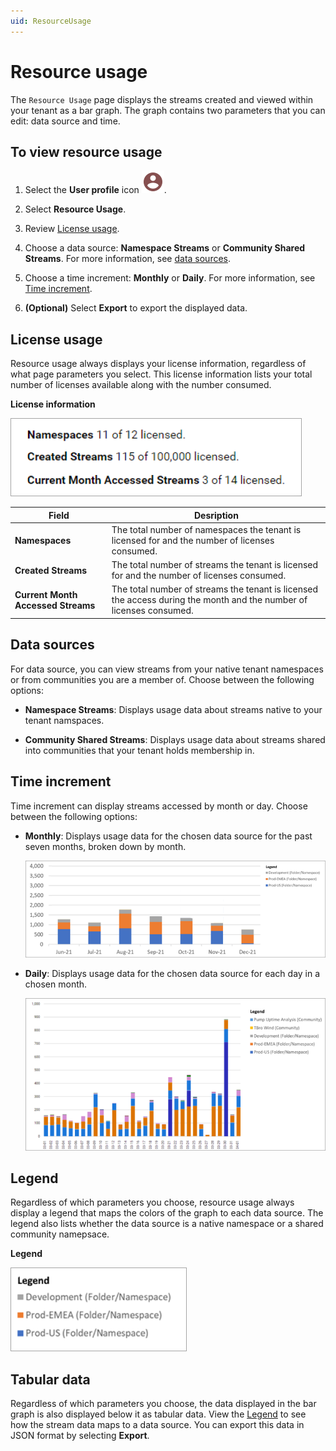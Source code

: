 ```yaml
---
uid: ResourceUsage
---
```


# Resource usage

The `Resource Usage` page displays the streams created and viewed within your tenant as a bar graph. The graph contains two parameters that you can edit: data source and time.  

## To view resource usage

1. Select the **User profile** icon ![User Profile icon](../../_icons/custom/account-circle.svg).

1. Select **Resource Usage**.

1. Review [License usage](#license-usage).

1. Choose a data source: **Namespace Streams** or **Community Shared Streams**. For more information, see [data sources](#data-sources).

1. Choose a time increment: **Monthly** or **Daily**. For more information, see [Time increment](#time-increment).

1. **(Optional)** Select **Export** to export the displayed data.

## License usage

Resource usage always displays your license information, regardless of what page parameters you select. This license information lists your total number of licenses available along with the number consumed.

**License information**

![license information](../../communities/images/license-information.png)

Field | Desription
--|--
**Namespaces** | The total number of namespaces the tenant is licensed for and the number of licenses consumed.
**Created Streams** | The total number of streams the tenant is licensed for and the number of licenses consumed.
**Current Month Accessed Streams** | The total number of streams the tenant is licensed the access during the month and the number of licenses consumed.

##  Data sources

For data source, you can view streams from your native tenant namespaces or from communities you are a member of. Choose between the following options:

- **Namespace Streams**: Displays usage data about streams native to your tenant namspaces.

- **Community Shared Streams**: Displays usage data about streams shared into communities that your tenant holds membership in.

##  Time increment

Time increment can display streams accessed by month or day. Choose between the following options:

- **Monthly**: Displays usage data for the chosen data source for the past seven months, broken down by month.

	![streams accessed monthly](../../communities/images/streams-accessed-monthly.png)

- **Daily**: Displays usage data for the chosen data source for each day in a chosen month.

	![streams accessed daily](../../communities/images/streams-accessed-daily.png)

## Legend

Regardless of which parameters you choose, resource usage always display a legend that maps the colors of the graph to each data source. The legend also lists whether the data source is a native namespace or a shared community namepsace. 

**Legend**

![legend](../../communities/images/legend.png)

## Tabular data

Regardless of which parameters you choose, the data displayed in the bar graph is also displayed below it as tabular data. View the [Legend](#legend) to see how the stream data maps to a data source. You can export this data in JSON format by selecting **Export**.